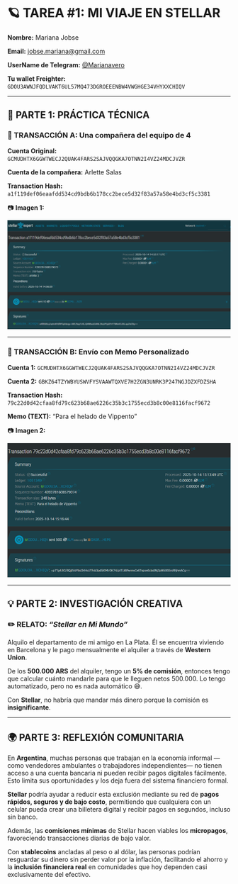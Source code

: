 # 🪐 TAREA #1: MI VIAJE EN STELLAR

**Nombre:** Mariana Jobse

**Email:** [jobse.mariana@gmail.com](mailto:jobse.mariana@gmail.com)

**UserName de Telegram:** [@Marianavero](https://t.me/Marianavero)

**Tu wallet Freighter:** `GDOU3AWNJFQDLVAKT6UL57MQ473DGROEEENBW4VWGHGE34VHYXXCHIQV`

---

## 🧩 PARTE 1: PRÁCTICA TÉCNICA

### 🔹 TRANSACCIÓN A: Una compañera del equipo de 4

**Cuenta Original:** `GCMUDHTX6GGWTWECJ2QUAK4FARS2SAJVQQGKA7OTNN2I4VZ24MDCJVZR`

**Cuenta de la compañera:** Arlette Salas

**Transaction Hash:** `a1f119def06eaafdd534cd9bdb6b178cc2bece5d32f83a57a58e4bd3cf5c3381`


📷 **Imagen 1:**

![Imagen 1 - Transacción A](imagen1.png)

---

### 🔹 TRANSACCIÓN B: Envío con Memo Personalizado

**Cuenta 1:** `GCMUDHTX6GGWTWECJ2QUAK4FARS2SAJVQQGKA7OTNN2I4VZ24MDCJVZR`

**Cuenta 2:** `GBKZ64TZYWBYUSWVFYSVAAWTQXVE7H2ZGN3UNRK3P247NGJDZXFDZSHA`

**Transaction Hash:** `79c22d0d42cfaa8fd79c623b68ae6226c35b3c1755ecd3b8c00e8116facf9672`

**Memo (TEXT):** “Para el helado de Vippento”

📷 **Imagen 2:**

![Imagen 2 - Transacción B](imagen2.png)

---

## 💡 PARTE 2: INVESTIGACIÓN CREATIVA

### ✏️ RELATO: _“Stellar en Mi Mundo”_

Alquilo el departamento de mi amigo en La Plata. Él se encuentra viviendo en Barcelona y le pago mensualmente el alquiler a través de **Western Union**.

De los **500.000 ARS** del alquiler, tengo un **5% de comisión**, entonces tengo que calcular cuánto mandarle para que le lleguen netos 500.000.
Lo tengo automatizado, pero no es nada automático 😅.

Con **Stellar**, no habría que mandar más dinero porque la comisión es **insignificante**.

---

## 🌍 PARTE 3: REFLEXIÓN COMUNITARIA

En **Argentina**, muchas personas que trabajan en la economía informal —como vendedores ambulantes o trabajadores independientes— no tienen acceso a una cuenta bancaria ni pueden recibir pagos digitales fácilmente.
Esto limita sus oportunidades y los deja fuera del sistema financiero formal.

**Stellar** podría ayudar a reducir esta exclusión mediante su red de **pagos rápidos, seguros y de bajo costo**, permitiendo que cualquiera con un celular pueda crear una billetera digital y recibir pagos en segundos, incluso sin banco.

Además, las **comisiones mínimas** de Stellar hacen viables los **micropagos**, favoreciendo transacciones diarias de bajo valor.

Con **stablecoins** ancladas al peso o al dólar, las personas podrían resguardar su dinero sin perder valor por la inflación, facilitando el ahorro y la **inclusión financiera real** en comunidades que hoy dependen casi exclusivamente del efectivo.
